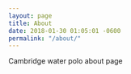 ```yaml
---
layout: page
title: About
date: 2018-01-30 01:05:01 -0600
permalink: "/about/"
---
```


Cambridge water polo about page
